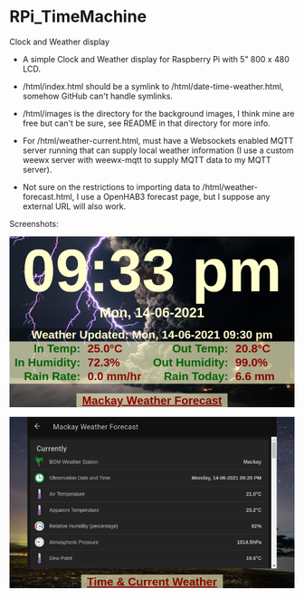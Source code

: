 # RPi_TimeMachine
Clock and Weather display

- A simple Clock and Weather display for Raspberry Pi with 5" 800 x 480 LCD.

- /html/index.html should be a symlink to /html/date-time-weather.html, somehow GitHub can't handle symlinks.

- /html/images is the directory for the background images, I think mine are free but can't be sure, see README in that directory for more info.

- For /html/weather-current.html, must have a Websockets enabled MQTT server running that can supply local weather information (I use a custom weewx server with weewx-mqtt to supply MQTT data to my MQTT server).

- Not sure on the restrictions to importing data to /html/weather-forecast.html, I use a OpenHAB3 forecast page, but I suppose any external URL will also work.

Screenshots:

![Main Display](TimeMachine_210614_213347_800x480.png)

![Weather Forecast](TimeMachine_210614_213413_800x480.png)

